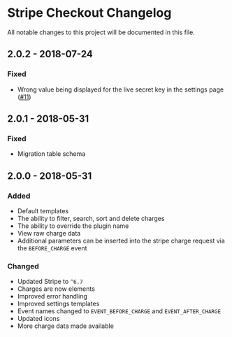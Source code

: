 # Stripe Checkout Changelog

All notable changes to this project will be documented in this file.

## 2.0.2 - 2018-07-24

### Fixed

- Wrong value being displayed for the live secret key in the settings page ([#11](https://github.com/lukeyouell/craft-stripecheckout/issues/11))

## 2.0.1 - 2018-05-31

### Fixed

- Migration table schema

## 2.0.0 - 2018-05-31

### Added

- Default templates
- The ability to filter, search, sort and delete charges
- The ability to override the plugin name
- View raw charge data
- Additional parameters can be inserted into the stripe charge request via the `BEFORE_CHARGE` event

### Changed

- Updated Stripe to `^6.7`
- Charges are now elements
- Improved error handling
- Improved settings templates
- Event names changed to `EVENT_BEFORE_CHARGE` and `EVENT_AFTER_CHARGE`
- Updated icons
- More charge data made available
